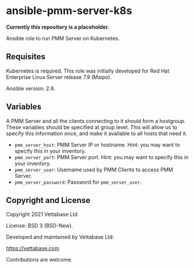 # ansible-pmm-server-k8s

**Currently this repository is a placeholder.**

Ansible role to run PMM Server on Kubernetes.


## Requisites

Kubernetes is required. This role was initially developed for
Red Hat Enterprise Linux Server release 7.9 (Maipo).

Ansible version: 2.9.


## Variables

A PMM Server and all the clients connecting to it should form a hostgroup.
These variables should be specified at group level. This will allow us to specify
this information once, and make it available to all hosts that need it.

* `pmm_server_host`: PMM Server IP or hostname. Hint: you may want to specify this in your inventory.
* `pmm_server_port`: PMM Server port. Hint: you may want to specify this in your inventory.
* `pmm_server_user`: Username used by PMM Clients to access PMM Server.
* `pmm_server_password`: Password for `pmm_server_user`.


## Copyright and License

Copyright  2021  Vettabase Ltd

License: BSD 3 (BSD-New).

Developed and maintained by Vettabase Ltd:

https://vettabase.com

Contributions are welcome.



